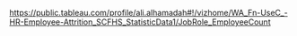 https://public.tableau.com/profile/ali.alhamadah#!/vizhome/WA_Fn-UseC_-HR-Employee-Attrition_SCFHS_StatisticData1/JobRole_EmployeeCount
